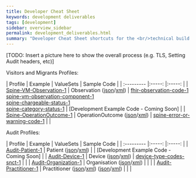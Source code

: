 ```yaml
---
title: Developer Cheat Sheet
keywords: development deliverables
tags: [development]
sidebar: overview_sidebar
permalink: development_deliverables.html
summary: "Developer Cheat Sheet shortcuts for the <br/>technical build of Visitors and Migrants API."
---
```


[TODO: Insert a picture here to show the overall process (e.g. TLS, Setting Audit headers, etc)]


Visitors and Migrants Profiles:

| Profile | Example | ValueSets | Sample Code |
| :--------- |:-----: |:-----: |
| [Spine-VM-Observation-1](https://fhir.nhs.uk/StructureDefinition/Spine-VM-Observation-1) | Observation ([json](Examples/Observation.json)/[xml](Examples/Observation.xml)) | [fhir-observation-code-1](https://fhir.nhs.uk/ValueSet/fhir-observation-code-1) <br /> [spine-vm-observation-component-1](https://fhir.nhs.uk/ValueSet/spine-vm-observation-component-1) <br /> [spine-chargeable-status-1](https://fhir.nhs.uk/ValueSet/spine-chargeable-status-1) <br /> [spine-category-status-1](https://fhir.nhs.uk/ValueSet/spine-category-status-1) | [Development Example Code - Coming Soon] |
| [Spine-OperationOutcome-1](https://fhir.nhs.uk/StructureDefinition/Spine-OperationOutcome-1) | OperationOutcome ([json](Examples/OperationOutcome.json)/[xml](Examples/OperationOutcome.xml)) | [spine-error-or-warning-code-1](https://fhir.nhs.uk/ValueSet/spine-error-or-warning-code-1) | |

Audit Profiles:

| Profile | Example | ValueSets | Sample Code |
| :--------- |:-----: |:-----: |
| [Audit-Patient-1](https://fhir.nhs.uk/StructureDefinition/audit-patient-1) | Patient ([json](Audit/Examples/Patient.json)/[xml](Audit/Examples/Patient.xml)) |  | [Development Example Code - Coming Soon] |
| [Audit-Device-1](https://fhir.nhs.uk/StructureDefinition/audit-device-1) | Device ([json](Audit/Examples/Device.json)/[xml](Audit/Examples/Device.xml)) | [device-type-codes-snct-1](https://fhir.nhs.uk/ValueSet/device-type-codes-snct-1) | |
| [Audit-Organization-1](https://fhir.nhs.uk/StructureDefinition/audit-organization-1) | Organisation ([json](Audit/Examples/Organization.json)/[xml](Audit/Examples/Organization.xml)) | | |
| [Audit-Practitioner-1](https://fhir.nhs.uk/StructureDefinition/audit-practitioner-1) | Practitioner ([json](Audit/Examples/Practitioner1a.json)/[xml](Audit/Examples/Practitioner1a.xml)) ([json](Audit/Examples/Practitioner1b.json)/[xml](Audit/Examples/Practitioner1b.xml)) | | |

